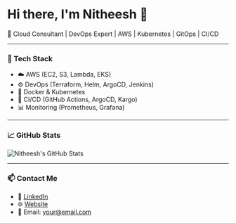 # Hi there, I'm Nitheesh 👋

🚀 Cloud Consultant | DevOps Expert | AWS | Kubernetes | GitOps | CI/CD

---

### 🧰 Tech Stack

- ☁️ AWS (EC2, S3, Lambda, EKS)
- ⚙️ DevOps (Terraform, Helm, ArgoCD, Jenkins)
- 🐳 Docker & Kubernetes
- 🧪 CI/CD (GitHub Actions, ArgoCD, Kargo)
- 📊 Monitoring (Prometheus, Grafana)

---

### 📈 GitHub Stats

![Nitheesh's GitHub Stats](https://github-readme-stats.vercel.app/api?username=nitheeshp-irl&show_icons=true&theme=radical)

---

### 📫 Contact Me

- 🔗 [LinkedIn](https://linkedin.com/in/YOUR_LINK)
- 🌐 [Website](https://yourwebsite.com)
- 📧 Email: your@email.com
